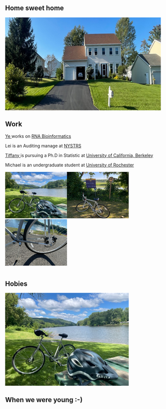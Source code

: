 
<html>
<body>
<h2> <b> Home sweet home </b> </h2>


<img src="House_19Runnel.jpg" alt="Ding home page" width="1200" height="300">



<h2> <b> Work </b> </h2>
<p> <a href="https://www.albany.edu/sph/faculty/ye-ding" > Ye </a>  works on <a href="https://sfoldrna.github.io"> RNA Bioinformatics </a></p>
<p> Lei is an Auditing manage at <a href="https://www.nystrs.org"> NYSTRS </a></p> 
<p> <a href="https://tiffanyding.github.io"> Tiffany  </a> is pursuing a Ph.D in Statistic at 
   <a href="https://statistics.berkeley.edu"> University of California, Berkeley  </a> </p>
<p> Michael is an undergraduate student at <a href="https://www.rochester.edu "> University of Rochester </a> </p>

<table>
  <tr>
    <img src="Ye_bike2.jpg" alt="Ding home page" width="200" height="150">
    <img src="Ye_bike.jpg" alt="Ding home page" width="200" height="150">
    <img src="Ye_bike_belt.jpg" alt="Ding home page" width="200" height="150">
    
  </tr>
</table>
  
<h2> <b> Hobies </b> </h2>
<img src="Ye_bike2.jpg" alt="Ding home page" width="400" height="300">

<h2> <b> When we were young :-) </b> </h2>

</body>
</html>
